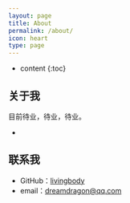 ```yaml
---
layout: page
title: About
permalink: /about/
icon: heart
type: page
---
```


* content
{:toc}

## 关于我



目前待业，待业，待业。

* 

## 联系我

* GitHub：[livingbody](https://github.com/livingbody)
* email：dreamdragon@qq.com


